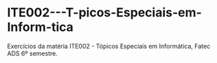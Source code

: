 # ITE002---T-picos-Especiais-em-Inform-tica
Exercícios da matéria ITE002 - Tópicos Especiais em Informática, Fatec ADS 6º semestre.
